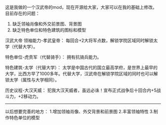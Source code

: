 这是我做的一个汉武帝的mod，现在开源给大家，大家可以在我的基础上修改。
目前存在的问题：
1. 缺乏领袖肖像和外交前景图、背景图
2. 缺乏特色单位和特色建筑的图标和模型


汉武大帝
领袖能力-孝武皇帝：
每回合+2大将军点数，解锁学院区域同时解锁太学（代替大学）。

特色单位-虎贲军（代替骑手）：
拥有抗骑兵能力。

特色建筑-太学（代替大学）：
太学是中国古代的国立最高学府，是世界上最早的大学，比西方早了1000多年。代替大学，汉武帝在解锁学院区域的同时也可以解锁太学（属性与大学相同）。

历史议程-大汉天威：
犯我大汉天威者，虽远必诛！宣布正式战争后十回合内+5战斗力，+2移动力。

---
以后想要完善的地方：
1.增加领袖肖像、外交背景和前景图
2.丰富领袖特性
3.制作特色单位的模型
